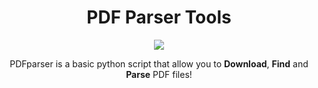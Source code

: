 <h1 align="center">PDF Parser Tools</h1>

<p align="center">
  <img src="https://github.com/Grogny/image-video-gif/blob/main/pdfparserstyle.png">
</p>

<center>
  <p>PDFparser is a basic python script that allow you to <strong>Download</strong>, <strong>Find</strong> and <strong>Parse</strong> PDF files!</p>
</center>
